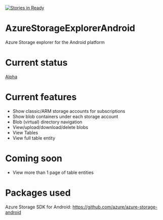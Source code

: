 [![Stories in Ready](https://badge.waffle.io/praneetloke/AzureStorageExplorerAndroid.png?label=ready&title=Ready)](https://waffle.io/praneetloke/AzureStorageExplorerAndroid)
# AzureStorageExplorerAndroid
Azure Storage explorer for the Android platform

# Current status
[Alpha](https://play.google.com/apps/testing/com.pl.azurestorageexplorer)

# Current features
- Show classic/ARM storage accounts for subscriptions
- Show blob containers under each storage account
- Blob (virtual) directory navigation
- View/upload/download/delete blobs
- View Tables
- View full table entity

# Coming soon
- View more than 1 page of table entities

# Packages used
Azure Storage SDK for Android: https://github.com/azure/azure-storage-android
